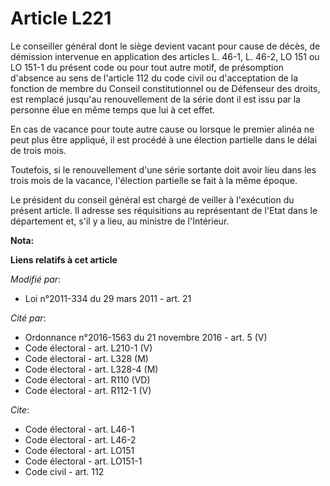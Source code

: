 # Article L221

Le conseiller général dont le siège devient vacant pour cause de décès, de démission intervenue en application des articles
L. 46-1, L. 46-2, LO 151 ou
LO 151-1 du présent code ou pour tout autre motif, de présomption d'absence au sens de l'article 112 du code civil ou
d'acceptation de la fonction de membre du Conseil constitutionnel ou de Défenseur des droits, est remplacé jusqu'au
renouvellement de la série dont il est issu par la personne élue en même temps que lui à cet effet. 

En cas de vacance pour toute autre cause ou lorsque le premier alinéa ne peut plus être appliqué, il est procédé à une
élection partielle dans le délai de trois mois. 

Toutefois, si le renouvellement d'une série sortante doit avoir lieu dans les trois mois de la vacance, l'élection partielle
se fait à la même époque. 

Le président du conseil général est chargé de veiller à l'exécution du présent article. Il adresse ses réquisitions au
représentant de l'Etat dans le département et, s'il y a lieu, au ministre de l'Intérieur.

**Nota:**



**Liens relatifs à cet article**

_Modifié par_:

  - Loi n°2011-334 du 29 mars 2011 - art. 21

_Cité par_:

  - Ordonnance n°2016-1563 du 21 novembre 2016 - art. 5 (V)
  - Code électoral - art. L210-1 (V)
  - Code électoral - art. L328 (M)
  - Code électoral - art. L328-4 (M)
  - Code électoral - art. R110 (VD)
  - Code électoral - art. R112-1 (V)

_Cite_:

  - Code électoral - art. L46-1
  - Code électoral - art. L46-2
  - Code électoral - art. LO151
  - Code électoral - art. LO151-1
  - Code civil - art. 112
